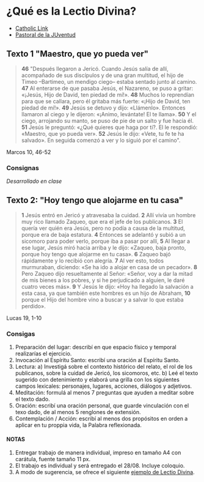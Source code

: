 # ¿Qué es la Lectio Divina?
* [Catholic Link](https://catholic-link.com/como-reza-lectio-divina/)
* [Pastoral de la JUventud](http://pastoraldejuventud.org.ar/instituto/wordpress/wp-content/uploads/2012/08/Lectio-Divina-3-CLJ.pdf)

## Texto 1 "Maestro, que yo pueda ver"

>**46** "Después llegaron a Jericó. Cuando Jesús salía de allí, acompañado de sus discípulos y de una gran multitud, el hijo de Timeo –Bartimeo, un mendigo ciego– estaba sentado junto al camino. **47** Al enterarse de que pasaba Jesús, el Nazareno, se puso a gritar: «¡Jesús, Hijo de David, ten piedad de mí!». **48** Muchos lo reprendían para que se callara, pero él gritaba más fuerte: «¡Hijo de David, ten piedad de mí!». **49** Jesús se detuvo y dijo: «Llámenlo». Entonces llamaron al ciego y le dijeron: «¡Animo, levántate! El te llama». **50** Y el ciego, arrojando su manto, se puso de pie de un salto y fue hacia él. **51** Jesús le preguntó: «¿Qué quieres que haga por ti?. El le respondió: «Maestro, que yo pueda ver». **52** Jesús le dijo: «Vete, tu fe te ha salvado». En seguida comenzó a ver y lo siguió por el camino".

Marcos 10, 46-52

### Consignas

_Desarrollado en clase_


## Texto 2: "Hoy tengo que alojarme en tu casa"

>**1** Jesús entró en Jericó y atravesaba la cuidad.
**2** Allí vivía un hombre muy rico llamado Zaqueo, que era el jefe de los publicanos.
**3** El quería ver quién era Jesús, pero no podía a causa de la multitud, porque era de baja estatura.
**4** Entonces se adelantó y subió a un sicomoro para poder verlo, porque iba a pasar por allí,
**5** Al llegar a ese lugar, Jesús miró hacia arriba y le dijo: «Zaqueo, baja pronto, porque hoy tengo que alojarme en tu casa».
**6** Zaqueo bajó rápidamente y lo recibió con alegría.
**7** Al ver esto, todos murmuraban, diciendo: «Se ha ido a alojar en casa de un pecador».
**8** Pero Zaqueo dijo resueltamente al Señor: «Señor, voy a dar la mitad de mis bienes a los pobres, y si he perjudicado a alguien, le daré cuatro veces más».
**9** Y Jesús le dijo: «Hoy ha llegado la salvación a esta casa, ya que también este hombres es un hijo de Abraham,
**10** porque el Hijo del hombre vino a buscar y a salvar lo que estaba perdido».

Lucas 19, 1-10

### Consigas

1. Preparación del lugar: describí en que espacio físico y temporal realizarías el ejercicio. 
2. Invocación al Espíritu Santo: escribí una oración al Espíritu Santo. 
3. Lectura: a) Investigá sobre el contexto histórico del relato, el rol de los publicanos, sobre la cuidad de Jericó, los sicomoros, etc. b) Leé el texto sugerido con detenimiento y elaborá una grilla con los siguientes campos lexicales: personajes, lugares, acciones, diálogos y adjetivos.
4. Meditación: formulá al menos 7 preguntas que ayuden a meditar sobre el texto dado. 
5. Oración: escribí una oración personal, que guarde vinculación con el texo dado, de al menos 5 renglones de extensión. 
6. Contemplación / Acción: escribí al menos dos propósitos en orden a aplicar  en tu proppia vida, la Palabra reflexionada. 

#### NOTAS
1. Entregar trabajo de manera individual, impreso en tamaño A4 con carátula, fuente tamaño 11 px. 
2. El trabajo es individual y será entregado el 28/08. Incluye coloquio. 
3. A modo de sugerencia, se ofrece el siguiente [ejemplo de Lectio Divina](http://lectionautas.com/site/files/lectio/2k16/06/Domingo_5_de_junio_de_2016_X_Domingo_TO.pdf). 